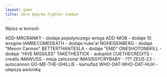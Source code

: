 ```yaml
---
layout: game
title: Zero Degree Fighter Combat
---
```


Wpisz w konsoli:

ADD-MRCRANKY        - dodaje pojedynczego wroga
ADD-MOB             - dodaje 10 wrogów
IAMBECOMEDEATH      - dodaje nuke'a!
NOHEISENBERG        - dodaje "Meson Cannon"
BETTERTHANTESLA     - dodaje "EMD"
ONESHOTONEKILL      - dodaje "HIVE MISSILES"
TAKETHESTICK        - autopilot
CUETHECREDITS       - credits
IMAWUSS             - misja zaliczona!
IMASISSYCRYBABY     - ???
ZEUS-23             - autocannon
GO-ME-THE-GHILLIE   - kamuflaż
WHO-DAT-WHO-DAT-HUH - ulepsza awionikę
